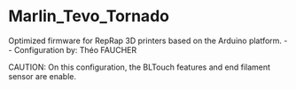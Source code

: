 # Marlin_Tevo_Tornado
Optimized firmware for RepRap 3D printers based on the Arduino platform. -- Configuration by: Théo FAUCHER

CAUTION: On this configuration, the BLTouch features and end filament sensor are enable.
